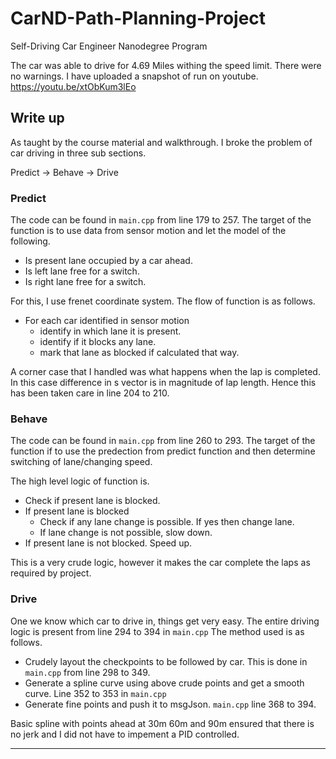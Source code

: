 # CarND-Path-Planning-Project
Self-Driving Car Engineer Nanodegree Program
   
The car was able to drive for 4.69 Miles withing the speed limit. There were no warnings. I have uploaded a snapshot of run on youtube. https://youtu.be/xtObKum3lEo

## Write up

As taught by the course material and walkthrough. I broke the problem of car driving in three sub sections.

Predict -> Behave -> Drive

### Predict

The code can be found in `main.cpp` from line 179 to 257.
The target of the function is to use data from sensor motion and let the model of the following.
* Is present lane occupied by a car ahead.
* Is left lane free for a switch.
* Is right lane free for a switch.

For this, I use frenet coordinate system. The flow of function is as follows.
* For each car identified in sensor motion
   * identify in which lane it is present.
   * identify if it blocks any lane.
   * mark that lane as blocked if calculated that way.

A corner case that I handled was what happens when the lap is completed. In this case difference in s vector is in magnitude of lap length. Hence this has been taken care in line 204 to 210.

### Behave

The code can be found in `main.cpp` from line 260 to 293.
The target of the function if to use the predection from predict function and then determine switching of lane/changing speed.

The high level logic of function is.
* Check if present lane is blocked.
* If present lane is blocked
   * Check if any lane change is possible. If yes then change lane.
   * If lane change is not possible, slow down.
* If present lane is not blocked. Speed up.

This is a very crude logic, however it makes the car complete the laps as required by project.


### Drive

One we know which car to drive in, things get very easy. The entire driving logic is present from line 294 to 394 in `main.cpp`
The method used is as follows.
* Crudely layout the checkpoints to be followed by car. This is done in `main.cpp` from line 298 to 349.
* Generate a spline curve using above crude points and get a smooth curve. Line 352 to 353 in `main.cpp`
* Generate fine points and push it to msgJson. `main.cpp` line 368 to 394.

Basic spline with points ahead at 30m 60m and 90m ensured that there is no jerk and I did not have to impement a PID controlled.

*** 
